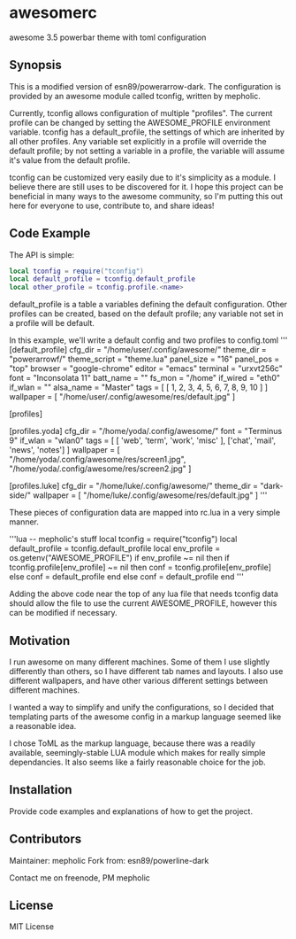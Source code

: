 # awesomerc
awesome 3.5 powerbar theme with toml configuration

## Synopsis

This is a modified version of esn89/powerarrow-dark. 
The configuration is provided by an awesome module called tconfig, written by mepholic.

Currently, tconfig allows configuration of multiple "profiles". 
The current profile can be changed by setting the AWESOME_PROFILE environment variable. 
tconfig has a default_profile, the settings of which are inherited by all other profiles. 
Any variable set explicitly in a profile will override the default profile; 
by not setting a variable in a profile, the variable will assume it's value from the default profile.

tconfig can be customized very easily due to it's simplicity as a module. 
I believe there are still uses to be discovered for it. 
I hope this project can be beneficial in many ways to the awesome community, 
so I'm putting this out here for everyone to use, contribute to, and share ideas!

## Code Example

The API is simple:
```lua
local tconfig = require("tconfig")
local default_profile = tconfig.default_profile
local other_profile = tconfig.profile.<name>
```

default_profile is a table a variables defining the default configuration.
Other profiles can be created, based on the default profile; any variable not set in a profile will be default.

In this example, we'll write a default config and two profiles to config.toml
'''
[default_profile]
cfg_dir = "/home/user/.config/awesome/"
theme_dir = "powerarrowf/"
theme_script = "theme.lua"
panel_size = "16"
panel_pos = "top"
browser = "google-chrome"
editor = "emacs"
terminal = "urxvt256c"
font = "Inconsolata 11"
batt_name = ""
fs_mon = "/home"
if_wired = "eth0"
if_wlan = ""
alsa_name = "Master"
tags = [ [ 1, 2, 3, 4, 5, 6, 7, 8, 9, 10 ] ]
wallpaper = [ "/home/user/.config/awesome/res/default.jpg" ]

[profiles]

[profiles.yoda]
cfg_dir = "/home/yoda/.config/awesome/"
font = "Terminus 9"
if_wlan = "wlan0"
tags = [ [ 'web', 'term', 'work', 'misc' ], ['chat', 'mail', 'news', 'notes'] ]
wallpaper = [ "/home/yoda/.config/awesome/res/screen1.jpg", "/home/yoda/.config/awesome/res/screen2.jpg" ]

[profiles.luke]
cfg_dir = "/home/luke/.config/awesome/"
theme_dir = "dark-side/"
wallpaper = [ "/home/luke/.config/awesome/res/default.jpg" ]
'''

These pieces of configuration data are mapped into rc.lua in a very simple manner.

'''lua
-- mepholic's stuff
local tconfig = require("tconfig")
local default_profile = tconfig.default_profile
local env_profile = os.getenv("AWESOME_PROFILE")
if env_profile ~= nil then
   if tconfig.profile[env_profile] ~= nil then
      conf = tconfig.profile[env_profile]
   else
      conf = default_profile
   end
else
   conf = default_profile
end
'''

Adding the above code near the top of any lua file that needs tconfig data should allow the file to use the current AWESOME_PROFILE, however this can be modified if necessary.

## Motivation

I run awesome on many different machines. Some of them I use slightly differently than others, so I have different tab names and layouts. I also use different wallpapers, and have other various different settings between different machines.

I wanted a way to simplify and unify the configurations, so I decided that templating parts of the awesome config in a markup language seemed like a reasonable idea.

I chose ToML as the markup language, because there was a readily available, seemingly-stable LUA module which makes for really simple dependancies. It also seems like a fairly reasonable choice for the job.

## Installation

Provide code examples and explanations of how to get the project.

## Contributors

Maintainer: mepholic
Fork from: esn89/powerline-dark

Contact me on freenode, PM mepholic

## License

MIT License
